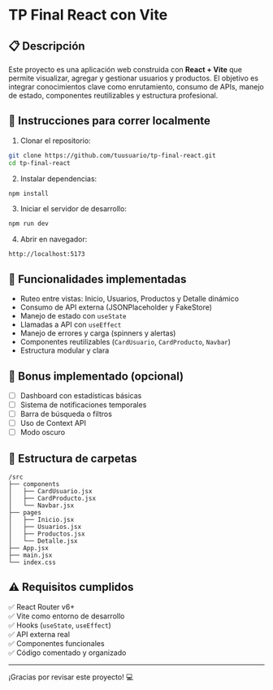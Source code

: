 
# TP Final React con Vite

## 📋 Descripción
Este proyecto es una aplicación web construida con **React + Vite** que permite visualizar, agregar y gestionar usuarios y productos. El objetivo es integrar conocimientos clave como enrutamiento, consumo de APIs, manejo de estado, componentes reutilizables y estructura profesional.

## 🚀 Instrucciones para correr localmente

1. Clonar el repositorio:
```bash
git clone https://github.com/tuusuario/tp-final-react.git
cd tp-final-react
```

2. Instalar dependencias:
```bash
npm install
```

3. Iniciar el servidor de desarrollo:
```bash
npm run dev
```

4. Abrir en navegador:
```
http://localhost:5173
```

## 🧩 Funcionalidades implementadas
- Ruteo entre vistas: Inicio, Usuarios, Productos y Detalle dinámico
- Consumo de API externa (JSONPlaceholder y FakeStore)
- Manejo de estado con `useState`
- Llamadas a API con `useEffect`
- Manejo de errores y carga (spinners y alertas)
- Componentes reutilizables (`CardUsuario`, `CardProducto`, `Navbar`)
- Estructura modular y clara

## 🎁 Bonus implementado (opcional)
- [ ] Dashboard con estadísticas básicas
- [ ] Sistema de notificaciones temporales
- [ ] Barra de búsqueda o filtros
- [ ] Uso de Context API
- [ ] Modo oscuro

## 📁 Estructura de carpetas
```
/src
├── components
│   ├── CardUsuario.jsx
│   ├── CardProducto.jsx
│   └── Navbar.jsx
├── pages
│   ├── Inicio.jsx
│   ├── Usuarios.jsx
│   ├── Productos.jsx
│   └── Detalle.jsx
├── App.jsx
├── main.jsx
└── index.css
```

## ⚠️ Requisitos cumplidos
✅ React Router v6+  
✅ Vite como entorno de desarrollo  
✅ Hooks (`useState`, `useEffect`)  
✅ API externa real  
✅ Componentes funcionales  
✅ Código comentado y organizado

---

¡Gracias por revisar este proyecto! 💻
